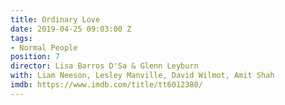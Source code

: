 ```yaml
---
title: Ordinary Love
date: 2019-04-25 09:03:00 Z
tags:
- Normal People
position: 7
director: Lisa Barros D'Sa & Glenn Leyburn
with: Liam Neeson, Lesley Manville, David Wilmot, Amit Shah
imdb: https://www.imdb.com/title/tt6012380/
---
```


